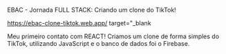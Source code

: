 EBAC - Jornada FULL STACK: Criando um clone do TikTok!

<a> https://ebac-clone-tiktok.web.app/ target="_blank </a>

Meu primeiro contato com REACT! 
Criamos um clone de forma simples do TikTok, utilizando JavaScript
e o banco de dados foi o Firebase. 



